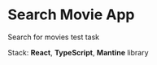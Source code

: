 # Search Movie App

Search for movies test task

Stack: **React**, **TypeScript**, **Mantine** library
